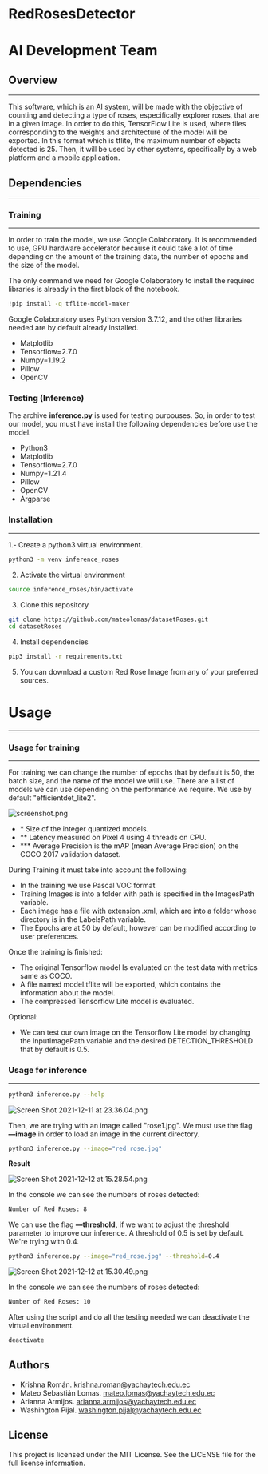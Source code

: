 # RedRosesDetector

# AI Development Team

## Overview

---

This software, which is an AI system, will be made with the objective of counting and detecting a type of roses, especifically explorer roses, that are in a given image. In order to do this, TensorFlow Lite is used, where files corresponding to the weights and architecture of the model will be exported. In this format which is tflite, the maximum number of objects detected is 25. Then, it will be used by other systems, specifically by a web platform and a mobile application.

## Dependencies

---

### Training

---

In order to train the model, we use Google Colaboratory. It is recommended to use, GPU hardware accelerator because it could take a lot of time depending on the amount of the training data, the number of epochs and the size of the model.

The only command we need for Google Colaboratory to install the required libraries is already in the first block of the notebook.

```bash
!pip install -q tflite-model-maker
```

Google Colaboratory uses Python version 3.7.12, and the other libraries needed are by default already installed.

- Matplotlib
- Tensorflow=2.7.0
- Numpy=1.19.2
- Pillow
- OpenCV

### Testing (Inference)

The archive **inference.py** is used for testing purpouses. So, in order to test our model, you must have install the following dependencies before use the model.

- Python3
- Matplotlib
- Tensorflow=2.7.0
- Numpy=1.21.4
- Pillow
- OpenCV
- Argparse

### Installation

---

1.- Create a python3 virtual environment. 

```bash
python3 -m venv inference_roses
```

2. Activate the virtual environment 

```bash
source inference_roses/bin/activate
```

3. Clone this repository 

```bash
git clone https://github.com/mateolomas/datasetRoses.git
cd datasetRoses 
```

4. Install dependencies

```bash
pip3 install -r requirements.txt 
```

5. You can download a custom Red Rose Image from any of your preferred sources.

# Usage

---

### Usage for training

---

For training we can change the number of epochs that by default is 50, the batch size, and the name of the model we will use. There are a list of models we can use depending on the performance we require. We use by default "efficientdet_lite2".

![screenshot.png](https://github.com/mateolomas/datasetRoses/blob/main/2.png)

- \* Size of the integer quantized models.
- ** Latency measured on Pixel 4 using 4 threads on CPU.
- *** Average Precision is the mAP (mean Average Precision) on the COCO 2017 validation dataset.

During Training it must take into account the following:

- In the training we use Pascal VOC format
- Training Images is into a folder with path is specified in the ImagesPath variable.
- Each image has a file with extension .xml, which are into a folder whose directory is in the LabelsPath variable.
- The Epochs are at 50 by default, however can be modified according to user preferences.

Once the training is finished:

- The original Tensorflow model Is evaluated on the test data with metrics same as COCO.
- A file named model.tflite will be exported, which contains the information about the model.
- The compressed Tensorflow Lite model is evaluated.

Optional:

- We can test our own image on the Tensorflow Lite model by changing the InputImagePath variable and the desired DETECTION_THRESHOLD that by default is 0.5.

### Usage for inference

---

```bash
python3 inference.py --help
```

![Screen Shot 2021-12-11 at 23.36.04.png](https://github.com/mateolomas/datasetRoses/blob/main/1.png)

Then, we are trying with an image called "rose1.jpg". We must use the flag **—image** in order to load an image in the current directory. 

```bash
python3 inference.py --image="red_rose.jpg" 
```

**Result**

![Screen Shot 2021-12-12 at 15.28.54.png](https://github.com/mateolomas/datasetRoses/blob/main/3.png)

In the console we can see the numbers of roses detected: 

```bash
Number of Red Roses: 8
```

We can use the flag **—threshold,** if we want to adjust the threshold parameter to improve our inference. A threshold of 0.5 is set by default. We're trying with 0.4.

```bash
python3 inference.py --image="red_rose.jpg" --threshold=0.4
```

![Screen Shot 2021-12-12 at 15.30.49.png](https://github.com/mateolomas/datasetRoses/blob/main/4.png)

In the console we can see the numbers of roses detected: 

```bash
Number of Red Roses: 10
```

After using the script and do all the testing needed we can deactivate the virtual environment.

```bash
deactivate 
```

## Authors

- Krishna Román. krishna.roman@yachaytech.edu.ec
- Mateo Sebastián Lomas. mateo.lomas@yachaytech.edu.ec
- Arianna Armijos. arianna.armijos@yachaytech.edu.ec
- Washington Pijal. washington.pijal@yachaytech.edu.ec

## License

This project is licensed under the MIT License. See the LICENSE file for the full license information.
